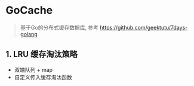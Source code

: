 # GoCache
> 基于Go的分布式缓存数据库, 参考 https://github.com/geektutu/7days-golang

## 1. LRU 缓存淘汰策略
- 双端队列 + map
- 自定义传入缓存淘汰函数